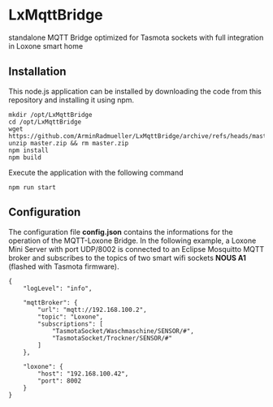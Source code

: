 # LxMqttBridge
standalone MQTT Bridge optimized for Tasmota sockets with full integration in Loxone smart home

## Installation

This node.js application can be installed by downloading the code from this repository and installing it using npm.

```
mkdir /opt/LxMqttBridge
cd /opt/LxMqttBridge
wget https://github.com/ArminRadmueller/LxMqttBridge/archive/refs/heads/master.zip
unzip master.zip && rm master.zip
npm install
npm build
```
Execute the application with the following command
```
npm run start
```

## Configuration

The configuration file **config.json** contains the informations for the operation of the MQTT-Loxone Bridge.
In the following example, a Loxone Mini Server with port UDP/8002 is connected to an Eclipse Mosquitto MQTT broker and subscribes to the topics of two smart wifi sockets **NOUS A1** (flashed with Tasmota firmware).

```
{
    "logLevel": "info",
    
    "mqttBroker": {
        "url": "mqtt://192.168.100.2",
        "topic": "Loxone",
        "subscriptions": [
            "TasmotaSocket/Waschmaschine/SENSOR/#",
            "TasmotaSocket/Trockner/SENSOR/#"
        ]
    },

    "loxone": {
        "host": "192.168.100.42",
        "port": 8002
    }
}
```